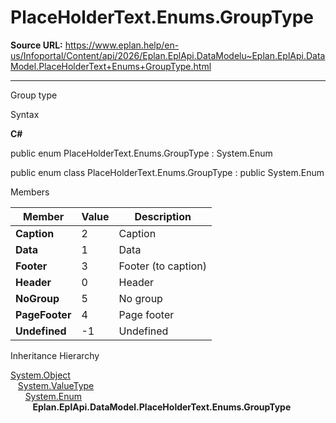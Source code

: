 # PlaceHolderText.Enums.GroupType

**Source URL:** https://www.eplan.help/en-us/Infoportal/Content/api/2026/Eplan.EplApi.DataModelu~Eplan.EplApi.DataModel.PlaceHolderText+Enums+GroupType.html

---

Group type

Syntax

**C#**



public enum PlaceHolderText.Enums.GroupType : System.Enum

public enum class PlaceHolderText.Enums.GroupType : public System.Enum


Members

| Member | Value | Description |
| --- | --- | --- |
| **Caption** | 2 | Caption |
| **Data** | 1 | Data |
| **Footer** | 3 | Footer (to caption) |
| **Header** | 0 | Header |
| **NoGroup** | 5 | No group |
| **PageFooter** | 4 | Page footer |
| **Undefined** | -1 | Undefined |

Inheritance Hierarchy

[System.Object](#)  
   [System.ValueType](#)  
      [System.Enum](#)  
         **Eplan.EplApi.DataModel.PlaceHolderText.Enums.GroupType**

